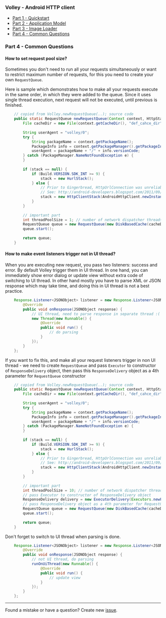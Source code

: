 ### Volley - Android HTTP client

- [Part 1 - Quickstart][1]
- [Part 2 - Application Model][2]
- [Part 3 - Image Loader][3]
- [Part 4 - Common Questions][4]

### Part 4 - Common Questions

#### How to set request pool size?

Sometimes you don't need to run all your requests simultaneously or want to restrict maximum number of requests, for this you need to create your own `RequestQueue`.

Here is sample which demonstrates how to make all your requests execute in the same order, in which they were added to the queue. Since it uses single thread execution, next request will not be executed, until previous is finished.
```java 
    // copied from Volley.newRequestQueue(..); source code
    public static RequestQueue newRequestQueue(Context context, HttpStack stack) {
        File cacheDir = new File(context.getCacheDir(), "def_cahce_dir");
        
        String userAgent = "volley/0";
        try {
            String packageName = context.getPackageName();
            PackageInfo info = context.getPackageManager().getPackageInfo(packageName, 0);
            userAgent = packageName + "/" + info.versionCode;
        } catch (PackageManager.NameNotFoundException e) {
        }
        
        if (stack == null) {
            if (Build.VERSION.SDK_INT >= 9) {
                stack = new HurlStack();
            } else {
                // Prior to Gingerbread, HttpUrlConnection was unreliable.
                // See: http://android-developers.blogspot.com/2011/09/androids-http-clients.html
                stack = new HttpClientStack(AndroidHttpClient.newInstance(userAgent));
            }
        }
        
        // important part
        int threadPoolSize = 1; // number of network dispatcher threads to create 
        RequestQueue queue = new RequestQueue(new DiskBasedCache(cacheDir), network, threadPoolSize);
        queue.start();
        
        return queue;
    }
```

#### How to make event listeners trigger not in UI thread?

When you are executing new request, you pass two listeners: success and error. By default Volley trigger them in UI thread. In one hand, you can immediately show error dialog or update view without extra code of switching to UI thread. In other hand mostly you have to parse XML or JSON response which may take time, and doing this in UI thread is not a best practice.
```java 
    Response.Listener<JSONObject> listener = new Response.Listener<JSONObject>() {
        @Override
        public void onResponse(JSONObject response) {
            // UI thread, need to parse response in separate thread :(
            new Thread(new Runnable() {
                @Override
                public void run() {
                    // do parsing     
                }
            });
        }
    };
```   
    
If you want to fix this, and make all your request listeners trigger in non UI thread - we need to create `RequestQueue` and pass `Executor` to constructor of `ResponseDelivery` object, then pass this `ResponseDelivery` object as a 4th parameter for `RequestQueue` constructor
```java 
    // copied from Volley.newRequestQueue(..); source code
    public static RequestQueue newRequestQueue(Context context, HttpStack stack) {
        File cacheDir = new File(context.getCacheDir(), "def_cahce_dir");
        
        String userAgent = "volley/0";
        try {
            String packageName = context.getPackageName();
            PackageInfo info = context.getPackageManager().getPackageInfo(packageName, 0);
            userAgent = packageName + "/" + info.versionCode;
        } catch (PackageManager.NameNotFoundException e) {
        }
        
        if (stack == null) {
            if (Build.VERSION.SDK_INT >= 9) {
                stack = new HurlStack();
            } else {
                // Prior to Gingerbread, HttpUrlConnection was unreliable.
                // See: http://android-developers.blogspot.com/2011/09/androids-http-clients.html
                stack = new HttpClientStack(AndroidHttpClient.newInstance(userAgent));
            }
        }
        
        // important part
        int threadPoolSize = 10; // number of network dispatcher threads to create
        // pass Executor to constructor of ResponseDelivery object
        ResponseDelivery delivery = new ExecutorDelivery(Executors.newFixedThreadPool(threadPoolSize));
        // pass ResponseDelivery object as a 4th parameter for RequestQueue constructor
        RequestQueue queue = new RequestQueue(new DiskBasedCache(cacheDir), network, threadPoolSize, delivery);
        queue.start();
        
        return queue;
    }
```

Don't forget to switch to UI thread when parsing is done.
```java     
    Response.Listener<JSONObject> listener = new Response.Listener<JSONObject>() {
        @Override
        public void onResponse(JSONObject response) {
            // not UI thread, do parsing
            runOnUiThread(new Runnable() {
                @Override
                public void run() {
                    // update view
                }
            });
        }
    };
```

----------
Found a mistake or have a question? Create new [issue](https://github.com/dmytrodanylyk/dmytrodanylyk/issues).

  [1]: https://github.com/dmytrodanylyk/dmytrodanylyk/blob/gh-pages/articles/volley-part-1.md
  [2]: https://github.com/dmytrodanylyk/dmytrodanylyk/blob/gh-pages/articles/volley-part-2.md
  [3]: https://github.com/dmytrodanylyk/dmytrodanylyk/blob/gh-pages/articles/volley-part-3.md
  [4]: https://github.com/dmytrodanylyk/dmytrodanylyk/blob/gh-pages/articles/volley-part-4.md
